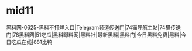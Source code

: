 # mid11
黑料网-0625-黑料不打烊入口|Telegram频道传送门|74猫导航主站|74猫传送门|78黑料网|51吃瓜|黑料曝料网|黑料社|最新黑料|黑料门|今日黑料免费|黑料|今日吃瓜在线|881比鸭
